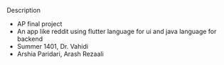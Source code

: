 Description
- AP final project
- An app like reddit using flutter language for ui and java language for backend
- Summer 1401, Dr. Vahidi
- Arshia Paridari, Arash Rezaali
